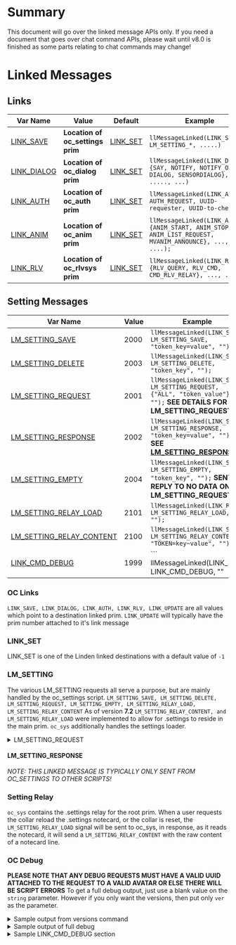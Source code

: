 # Summary
This document will go over the linked message APIs only. If you need a document that goes over chat command APIs, please wait until v8.0 is finished as some parts relating to chat commands may change!


# Linked Messages

## Links

| Var Name | Value | Default | Example |
| -------- | ----- | ------- | ------- |
| [LINK_SAVE](#oc-links) | **Location of oc_settings prim** | [LINK_SET](#link_set) | ``` llMessageLinked(LINK_SAVE, LM_SETTING_*, .....) ``` |
| [LINK_DIALOG](#link_dialog) | **Location of oc_dialog prim** | [LINK_SET](#link_set) | ``` llMessageLinked(LINK_DIALOG, {SAY, NOTIFY, NOTIFY_OWNERS, DIALOG, SENSORDIALOG}, ....., ...) ``` |
| [LINK_AUTH](#oc-links) | **Location of oc_auth prim** | [LINK_SET](#link_set) | ``` llMessageLinked(LINK_AUTH, AUTH_REQUEST, UUID-requester, UUID-to-check); ``` |
| [LINK_ANIM](#oc-links) | **Location of oc_anim prim** | [LINK_SET](#link_set) | ``` llMessageLinked(LINK_ANIM, {ANIM_START, ANIM_STOP, ANIM_LIST_REQUEST, MVANIM_ANNOUNCE}, ..., ....); ``` |
| [LINK_RLV](#oc-links) | **Location of oc_rlvsys prim** | [LINK_SET](#link_set) | ``` llMessageLinked(LINK_RLV, {RLV_QUERY, RLV_CMD, CMD_RLV_RELAY}, ..., ...); ``` |


## Setting Messages
| Var Name | Value | Example |
| -------- | ----- | ------- |
| [LM_SETTING_SAVE](#lm_setting) | 2000 | ``` llMessageLinked(LINK_SAVE, LM_SETTING_SAVE, "token_key=value", ""); ``` |
| [LM_SETTING_DELETE](#lm_setting) | 2003 | ``` llMessageLinked(LINK_SAVE, LM_SETTING_DELETE, "token_key", ""); ``` |
| [LM_SETTING_REQUEST](#lm_setting) | 2001 | ``` llMessageLinked(LINK_SAVE, LM_SETTING_REQUEST, {"ALL", "token_value"}, ""); ``` **SEE DETAILS FOR LM_SETTING_REQUEST!** |
| [LM_SETTING_RESPONSE](#lm_setting) | 2002 | ``` llMessageLinked(LINK_SAVE, LM_SETTING_RESPONSE, "token_key=value", ""); ``` **SEE [LM_SETTING_RESPONSE](#lm_setting_response)** |
| [LM_SETTING_EMPTY](#lm_setting) | 2004 | ``` llMessageLinked(LINK_SAVE, LM_SETTING_EMPTY, "token_key", ""); ``` **SENT IN REPLY TO NO DATA ON LM_SETTING_REQUEST** |
| [LM_SETTING_RELAY_LOAD](#setting-relay) | 2101 | ``` llMessageLinked(LINK_ROOT, LM_SETTING_RELAY_LOAD, "", ""); ``` |
| [LM_SETTING_RELAY_CONTENT](#setting-relay) | 2100 | ``` llMessageLinked(LINK_SAVE, LM_SETTING_RELAY_CONTENT, "TOKEN=key~value", ""); ``` |
| [LINK_CMD_DEBUG](#oc-debug) | 1999 | ``` llMessageLinked(LINK_SET, LINK_CMD_DEBUG, ""|"ver", UUID-requesterAVATAR); ``` **See details!** |


### OC Links

`LINK_SAVE, LINK_DIALOG, LINK_AUTH, LINK_RLV, LINK_UPDATE` are all values which point to a destination linked prim. `LINK_UPDATE` will typically have the prim number attached to it's link message

### LINK_SET

LINK_SET is one of the Linden linked destinations with a default value of `-1`


### LM_SETTING

The various LM_SETTING requests all serve a purpose, but are mainly handled by the oc_settings script.
` LM_SETTING_SAVE, LM_SETTING_DELETE, LM_SETTING_REQUEST, LM_SETTING_EMPTY, LM_SETTING_RELAY_LOAD, LM_SETTING_RELAY_CONTENT `
As of version **7.2** `LM_SETTING_RELAY_CONTENT, and LM_SETTING_RELAY_LOAD` were implemented to allow for .settings to reside in the main prim. `oc_sys` additionally handles the settings loader.
<details>
<summary>LM_SETTING_REQUEST</summary>

#### LM_SETTING_REQUEST
**Please note that the segment below was copied from oc_settings and as such is licensed under GPLv2**
```lsl
        else if (iNum == LM_SETTING_REQUEST) {
             //check the cache for the token
            if (SettingExists(sStr)) llMessageLinked(LINK_ALL_OTHERS, LM_SETTING_RESPONSE, sStr + "=" + GetSetting(sStr), "");
            else if (sStr == "ALL") {
                g_iCheckNews = FALSE;
                llSetTimerEvent(2.0);
            } else llMessageLinked(LINK_ALL_OTHERS, LM_SETTING_EMPTY, sStr, "");
        }
```
</details>


#### LM_SETTING_RESPONSE
*NOTE: THIS LINKED MESSAGE IS TYPICALLY ONLY SENT FROM OC_SETTINGS TO OTHER SCRIPTS!*


### Setting Relay

`oc_sys` contains the .settings relay for the root prim. When a user requests the collar reload the .settings notecard, or the collar is reset, the ```LM_SETTING_RELAY_LOAD``` signal will be sent to oc_sys, in response, as it reads the notecard, it will send a ```LM_SETTING_RELAY_CONTENT``` with the raw content of a notecard line.

### OC Debug

**PLEASE NOTE THAT ANY DEBUG REQUESTS MUST HAVE A VALID UUID ATTACHED TO THE REQUEST TO A VALID AVATAR OR ELSE THERE WILL BE SCRIPT ERRORS**
To get a full debug output, just use a blank value on the `string` parameter. However if you only want the versions, then put only `ver` as the parameter. 
<details>
<summary>Sample output from versions command</summary>

```
[23:27:34] Animator: oc_anim SCRIPT VERSION: 7.3
[23:27:34] OpenCollar: oc_leash SCRIPT VERSION: 7.3
[23:27:34] OpenCollar: oc_dialog SCRIPT VERSION: 7.3
[23:27:34] OpenCollar: oc_relay SCRIPT VERSION: 7.3
[23:27:34] Animator: oc_couples SCRIPT VERSION: 7.3
[23:27:34] OpenCollar: oc_meshthemes SCRIPT VERSION: 7.3
[23:27:34] OpenCollar: oc_folders SCRIPT VERSION: 7.3
[23:27:34] OpenCollar: oc_exceptions SCRIPT VERSION: 7.3
[23:27:34] OpenCollar: oc_capture SCRIPT VERSION: 7.3
[23:27:34] OpenCollar: oc_rlvsuite SCRIPT VERSION: 7.3
[23:27:34] OpenCollar: oc_particle SCRIPT VERSION: 7.3
[23:27:34] OpenCollar: oc_resizer SCRIPT VERSION: 7.3
[23:27:34] OpenCollar: oc_bell SCRIPT VERSION: 7.3, APPVERSION: 1.1
[23:27:34] OpenCollar: oc_sys SCRIPT VERSION: 7.3 
[23:27:34] Settings: oc_settings SCRIPT VERSION: 7.3
[23:27:34] OpenCollar: oc_com SCRIPT VERSION: 7.3
[23:27:34] Auth: oc_auth SCRIPT VERSION: 7.3
[23:27:34] OpenCollar: oc_titler SCRIPT VERSION: 7.3
[23:27:34] OpenCollar: oc_themes2 SCRIPT VERSION: 7.2 
[23:27:34] OpenCollar: oc_bookmarks SCRIPT VERSION: 7.3
[23:27:36] RLV: oc_rlvsys SCRIPT VERSION: 7.3
```
</details>

<details>
<summary>Sample output of full debug</summary>

```
[23:28:31] Animator: oc_anim SCRIPT VERSION: 7.3
[23:28:31] OpenCollar: oc_leash SCRIPT VERSION: 7.3
[23:28:31] Animator: oc_couples SCRIPT VERSION: 7.3
[23:28:31] OpenCollar: oc_dialog SCRIPT VERSION: 7.3
[23:28:31] OpenCollar: oc_relay SCRIPT VERSION: 7.3
[23:28:31] OpenCollar: oc_titler SCRIPT VERSION: 7.3
[23:28:31] OpenCollar: oc_meshthemes SCRIPT VERSION: 7.3
[23:28:31] OpenCollar: oc_folders SCRIPT VERSION: 7.3
[23:28:31] OpenCollar: oc_exceptions SCRIPT VERSION: 7.3
[23:28:31] OpenCollar: oc_capture SCRIPT VERSION: 7.3
[23:28:31] OpenCollar: oc_rlvsuite SCRIPT VERSION: 7.3
[23:28:31] OpenCollar: oc_particle SCRIPT VERSION: 7.3
[23:28:31] OpenCollar: oc_resizer SCRIPT VERSION: 7.3
[23:28:31] OpenCollar: oc_bell SCRIPT VERSION: 7.3, APPVERSION: 1.1
[23:28:31] OpenCollar: oc_sys SCRIPT VERSION: 7.3 
[23:28:31] Settings: oc_settings SCRIPT VERSION: 7.3
[23:28:31] OpenCollar: oc_bookmarks SCRIPT VERSION: 7.3
[23:28:31] OpenCollar: oc_com SCRIPT VERSION: 7.3
[23:28:31] Auth: oc_auth SCRIPT VERSION: 7.3
[23:28:31] RLV: oc_rlvsys SCRIPT VERSION: 7.3
[23:28:33] OpenCollar: oc_titler TITLE TEXT: 
[23:28:33] OpenCollar: oc_meshthemes THEMES: 
[23:28:33] OpenCollar: oc_rlvsuite RESTRICTIONS: 0, 0, 0, 0, 0, 0, 0, 0, 0, 0, 0
[23:28:33] OpenCollar: oc_resizer SIZED BY SCRIPT: 0
[23:28:33] OpenCollar: oc_sys FREE MEMORY: 7998 bytes
[23:28:33] Settings: oc_settings FREE MEMORY: 28298 bytes
[23:28:33] Animator: oc_anim ANIM LOCK: 0 
[23:28:33] OpenCollar: oc_relay SOURCES: 
[23:28:33] OpenCollar: oc_exceptions SETTINGS: 
[23:28:33] OpenCollar: oc_capture CAPTURE ENABLED: 1 
[23:28:33] OpenCollar: oc_leash LEASHED TO: 00000000-0000-0000-0000-000000000000 
[23:28:33] Animator: oc_couples PARTNER:  
[23:28:33] OpenCollar: oc_bell HAS BELL PRIMS: 0 
[23:28:33] OpenCollar: oc_bookmarks DESTINATIONS: 
[23:28:33] RLV: oc_rlvsys FREE MEMORY: 23554 bytes
[23:28:33] OpenCollar: oc_particle SETTINGS: Shine 1 Turn 0 Strict 0 ParticleMode Ribbon R_Texture Silk C_Texture Chain Color <1.0,1.0,1.0> Size <0.04,0.04,1.0> Gravity -1.0 
[23:28:33] OpenCollar: oc_com PRIVATE CHANNEL: 1 
[23:28:33] Auth: oc_auth CAPTURE ACTIVE: 0 
[23:28:35] OpenCollar: oc_titler ON: 0
[23:28:35] OpenCollar: oc_meshthemes HIDDEN: 0
[23:28:35] OpenCollar: oc_rlvsuite TERMINAL ACCESS: 0
[23:28:35] OpenCollar: oc_resizer SIZE FACTOR: 100
[23:28:35] OpenCollar: oc_sys LOCKED: 0
[23:28:35] Settings: oc_settings lSettings length: 18
[23:28:35] OpenCollar: oc_capture CAPTOR:  
[23:28:35] Animator: oc_anim CURRENT POSE:  
[23:28:35] OpenCollar: oc_relay AUTH PENDING: 0 
[23:28:35] OpenCollar: oc_leash LENGTH: 3 
[23:28:35] OpenCollar: oc_bell BELL VISIBLE: 0 
[23:28:35] RLV: oc_rlvsys RLV_ON: 1
[23:28:35] OpenCollar: oc_particle LEASHED TO:   
[23:28:35] OpenCollar: oc_bookmarks TEMPORARY DESTINATIONS: 
[23:28:35] OpenCollar: oc_com PUBLIC CHANNEL ON: 1 
[23:28:35] Auth: oc_auth LIMIT ACCESS: 1 
[23:28:37] OpenCollar: oc_titler PARTICLE: 
[23:28:37] OpenCollar: oc_sys HIDDEN: 0
[23:28:37] Animator: oc_anim POSE LIST: back beautystand belly booty bop bracelets cutie display doggie kneel nadu naduserve obeissance1 rise shy submit table tower tower2 towerbracelets towerserve 
[23:28:37] OpenCollar: oc_bell BELL ON: 0 
[23:28:37] OpenCollar: oc_leash STAY: 0 
[23:28:37] OpenCollar: oc_particle LEASH ACTIVE: 0 
[23:28:38] OpenCollar: oc_com HUD LISTEN CHANNEL: -215206662 
[23:28:38] Auth: oc_auth OWN SELF: 1 
[23:28:38] OpenCollar Settings:

INTERN=dist~5556d037-3990-4204-a949-73e56cd3cb06
RLVSYS=on~1
GLOBAL=touchnotify~1~DeviceName~OpenCollar
AUTH=owner~5556d037-3990-4204-a949-73e56cd3cb06~public~1
CAPTURE=capture~1
[23:28:39] OpenCollar: oc_titler LAST AUTH: 504
[23:28:39] OpenCollar: oc_sys DETACHED WHILE LOCKED: 0
[23:28:40] OpenCollar: oc_themes2 LAST PARSED:  
[23:28:40] OpenCollar: oc_leash LEASHER IN RANGE: 0 
[23:28:40] OpenCollar: oc_particle STRICT MODE: 0 
[23:28:40] Auth: oc_auth OPEN ACCESS: 1 
[23:28:42] OpenCollar: oc_leash STRICT MODE: 0 
[23:28:42] OpenCollar: oc_particle LEASH PRIMS: leashpoint 3 1 leashpoint 8 1 
[23:28:42] Auth: oc_auth FIRST RUN: 0 
[23:28:44] OpenCollar: oc_leash FOLLOW MODE: 0 
[23:28:44] Auth: oc_auth DISABLE RUNAWAY: 0 
[23:28:46] OpenCollar: oc_leash COMMAND GIVER: 5556d037-3990-4204-a949-73e56cd3cb06 
[23:28:46] Auth: oc_auth GROUP: 0 
[23:28:48] OpenCollar: oc_leash LEASH COMMANDER ID:  
[23:28:50] OpenCollar: oc_leash LEASHED TO AVI: 0 
[23:28:52] OpenCollar: oc_leash LEASH HOLDER: s&p_leashholder 
```
</details>

<details>
<summary>Sample LINK_CMD_DEBUG section</summary>

**Please note the below segment is copied from oc_sys and is licensed under the GPLv2**
```lsl
        } else if(iNum == LINK_CMD_DEBUG){
            integer onlyver=0;
            if(sStr == "ver")onlyver=1;
            llInstantMessage(kID, llGetScriptName() +" SCRIPT VERSION: "+g_sCollarVersion+" "+g_sDevStage);
            if(onlyver)return; // basically this command was: <prefix> versions
            // The rest of this command can be access by <prefix> debug
            llInstantMessage(kID, llGetScriptName() +" FREE MEMORY: "+(string)llGetFreeMemory()+" bytes");
            llInstantMessage(kID, llGetScriptName()+" LOCKED: "+(string)g_iLocked);
            llInstantMessage(kID, llGetScriptName()+" HIDDEN: "+(string)g_iHide);
            llInstantMessage(kID, llGetScriptName()+" DETACHED WHILE LOCKED: "+(string)g_bDetached);
            
            
        }
```
</details>
